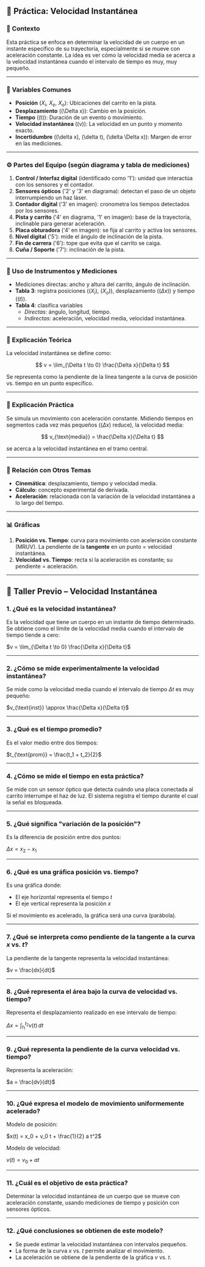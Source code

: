## 🚀 Práctica: Velocidad Instantánea

### 📘 Contexto
Esta práctica se enfoca en determinar la velocidad de un cuerpo en un instante específico de su trayectoria, especialmente si se mueve con aceleración constante. La idea es ver cómo la velocidad media se acerca a la velocidad instantánea cuando el intervalo de tiempo es muy, muy pequeño.

---

### 📌 Variables Comunes
- **Posición** ($X_i$, $X_e$, $X_o$): Ubicaciones del carrito en la pista.
- **Desplazamiento** (\(\Delta x\)): Cambio en la posición.  
- **Tiempo** (\(t\)): Duración de un evento o movimiento.  
- **Velocidad instantánea** (\(v\)): La velocidad en un punto y momento exacto.  
- **Incertidumbre** (\(\delta x\), \(\delta t\), \(\delta \Delta x\)): Margen de error en las mediciones.

---

### ⚙️ Partes del Equipo (según diagrama y tabla de mediciones)
1. **Control / Interfaz digital** (identificado como '1'): unidad que interactúa con los sensores y el contador.  
2. **Sensores ópticos** ('2' y '3' en diagrama): detectan el paso de un objeto interrumpiendo un haz láser.  
3. **Contador digital** ('3' en imagen): cronometra los tiempos detectados por los sensores.  
4. **Pista y carrito** ('4' en diagrama, '1' en imagen): base de la trayectoria, inclinable para generar aceleración.  
5. **Placa obturadora** ('4' en imagen): se fija al carrito y activa los sensores.  
6. **Nivel digital** ('5'): mide el ángulo de inclinación de la pista.  
7. **Fin de carrera** ('6'): tope que evita que el carrito se caiga.  
8. **Cuña / Soporte** ('7'): inclinación de la pista.

---

### 🧾 Uso de Instrumentos y Mediciones
- Mediciones directas: ancho y altura del carrito, ángulo de inclinación.  
- **Tabla 3**: registra posiciones ($(X_i$), $(X_o$)), desplazamiento ($(\Delta x$)) y tiempo ($(t$)).  
- **Tabla 4**: clasifica variables  
  - *Directas*: ángulo, longitud, tiempo.  
  - *Indirectas*: aceleración, velocidad media, velocidad instantánea.

---

### 🧠 Explicación Teórica
La velocidad instantánea se define como:

$$
v = \lim_{\Delta t \to 0} \frac{\Delta x}{\Delta t}
$$

Se representa como la pendiente de la línea tangente a la curva de posición vs. tiempo en un punto específico.

---

### 🧪 Explicación Práctica
Se simula un movimiento con aceleración constante. Midiendo tiempos en segmentos cada vez más pequeños ($(\Delta x$) reduce), la velocidad media:

$$
v_{\text{media}} = \frac{\Delta x}{\Delta t}
$$

se acerca a la velocidad instantánea en el tramo central.

---

### 🔗 Relación con Otros Temas
- **Cinemática**: desplazamiento, tiempo y velocidad media.  
- **Cálculo**: concepto experimental de derivada.  
- **Aceleración**: relacionada con la variación de la velocidad instantánea a lo largo del tiempo.

---

### 📊 Gráficas
1. **Posición vs. Tiempo**: curva para movimiento con aceleración constante (MRUV). La pendiente de la **tangente** en un punto = velocidad instantánea.  
2. **Velocidad vs. Tiempo**: recta si la aceleración es constante; su pendiente = aceleración.

---
## 🧪 Taller Previo – Velocidad Instantánea

### 1. ¿Qué es la velocidad instantánea?
Es la velocidad que tiene un cuerpo en un instante de tiempo determinado. Se obtiene como el límite de la velocidad media cuando el intervalo de tiempo tiende a cero:

$v = \lim_{\Delta t \to 0} \frac{\Delta x}{\Delta t}$

---

### 2. ¿Cómo se mide experimentalmente la velocidad instantánea?
Se mide como la velocidad media cuando el intervalo de tiempo $\Delta t$ es muy pequeño:

$v_{\text{inst}} \approx \frac{\Delta x}{\Delta t}$

---

### 3. ¿Qué es el tiempo promedio?
Es el valor medio entre dos tiempos:

$t_{\text{prom}} = \frac{t_1 + t_2}{2}$

---

### 4. ¿Cómo se mide el tiempo en esta práctica?
Se mide con un sensor óptico que detecta cuándo una placa conectada al carrito interrumpe el haz de luz. El sistema registra el tiempo durante el cual la señal es bloqueada.

---

### 5. ¿Qué significa "variación de la posición"?
Es la diferencia de posición entre dos puntos:

$\Delta x = x_2 - x_1$

---

### 6. ¿Qué es una gráfica posición vs. tiempo?
Es una gráfica donde:
- El eje horizontal representa el tiempo $t$
- El eje vertical representa la posición $x$

Si el movimiento es acelerado, la gráfica será una curva (parábola).

---

### 7. ¿Qué se interpreta como pendiente de la tangente a la curva $x$ vs. $t$?
La pendiente de la tangente representa la velocidad instantánea:

$v = \frac{dx}{dt}$

---

### 8. ¿Qué representa el área bajo la curva de velocidad vs. tiempo?
Representa el desplazamiento realizado en ese intervalo de tiempo:

$\Delta x = \int_{t_1}^{t_2} v(t)\,dt$

---

### 9. ¿Qué representa la pendiente de la curva velocidad vs. tiempo?
Representa la aceleración:

$a = \frac{dv}{dt}$

---

### 10. ¿Qué expresa el modelo de movimiento uniformemente acelerado?
Modelo de posición:

$x(t) = x_0 + v_0 t + \frac{1}{2} a t^2$

Modelo de velocidad:

$v(t) = v_0 + a t$

---

### 11. ¿Cuál es el objetivo de esta práctica?
Determinar la velocidad instantánea de un cuerpo que se mueve con aceleración constante, usando mediciones de tiempo y posición con sensores ópticos.

---

### 12. ¿Qué conclusiones se obtienen de este modelo?
- Se puede estimar la velocidad instantánea con intervalos pequeños.
- La forma de la curva $x$ vs. $t$ permite analizar el movimiento.
- La aceleración se obtiene de la pendiente de la gráfica $v$ vs. $t$.

